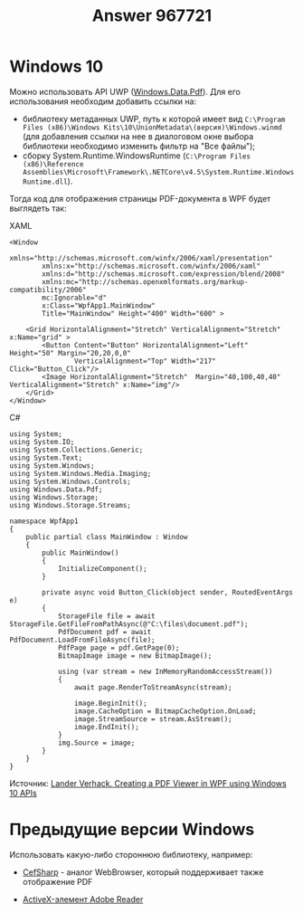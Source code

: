 ﻿---
title: "Answer 967721"
se.owner.user_id: 240512
se.owner.display_name: "MSDN.WhiteKnight"
se.owner.link: "https://ru.stackoverflow.com/users/240512/msdn-whiteknight"
se.answer_id: 967721
se.question_id: 967628
se.post_type: answer
se.score: 3
se.is_accepted: True
---
<h1>Windows 10</h1>

<p>Можно использовать API UWP (<a href="https://docs.microsoft.com/en-us/uwp/api/windows.data.pdf" rel="nofollow noreferrer">Windows.Data.Pdf</a>). Для его использования необходим добавить ссылки на:</p>

<ul>
<li>библиотеку метаданных UWP, путь к которой имеет вид <code>C:\Program Files (x86)\Windows Kits\10\UnionMetadata\(версия)\Windows.winmd</code> (для добавления ссылки на нее в диалоговом окне выбора библиотеки необходимо изменить фильтр на "Все файлы");</li>
<li>сборку System.Runtime.WindowsRuntime (<code>C:\Program Files (x86)\Reference Assemblies\Microsoft\Framework\.NETCore\v4.5\System.Runtime.WindowsRuntime.dll</code>).</li>
</ul>

<p>Тогда код для отображения страницы PDF-документа в WPF будет выглядеть так:</p>

<p>XAML</p>

<pre class="lang-xml prettyprint-override"><code>&lt;Window
        xmlns="http://schemas.microsoft.com/winfx/2006/xaml/presentation"
        xmlns:x="http://schemas.microsoft.com/winfx/2006/xaml"
        xmlns:d="http://schemas.microsoft.com/expression/blend/2008"
        xmlns:mc="http://schemas.openxmlformats.org/markup-compatibility/2006"
        mc:Ignorable="d"
        x:Class="WpfApp1.MainWindow"
        Title="MainWindow" Height="400" Width="600" &gt;

    &lt;Grid HorizontalAlignment="Stretch" VerticalAlignment="Stretch" x:Name="grid" &gt;
        &lt;Button Content="Button" HorizontalAlignment="Left" Height="50" Margin="20,20,0,0" 
                VerticalAlignment="Top" Width="217" Click="Button_Click"/&gt;
        &lt;Image HorizontalAlignment="Stretch"  Margin="40,100,40,40" VerticalAlignment="Stretch" x:Name="img"/&gt;
    &lt;/Grid&gt;
&lt;/Window&gt;
</code></pre>

<p>C#</p>

<pre class="lang-cs prettyprint-override"><code>using System;
using System.IO;
using System.Collections.Generic;
using System.Text;
using System.Windows;
using System.Windows.Media.Imaging;
using System.Windows.Controls;
using Windows.Data.Pdf;
using Windows.Storage;
using Windows.Storage.Streams;

namespace WpfApp1
{
    public partial class MainWindow : Window
    {
        public MainWindow()
        {
            InitializeComponent();            
        }        

        private async void Button_Click(object sender, RoutedEventArgs e)
        {
            StorageFile file = await StorageFile.GetFileFromPathAsync(@"C:\files\document.pdf");
            PdfDocument pdf = await PdfDocument.LoadFromFileAsync(file);
            PdfPage page = pdf.GetPage(0);
            BitmapImage image = new BitmapImage();

            using (var stream = new InMemoryRandomAccessStream())
            {
                await page.RenderToStreamAsync(stream);

                image.BeginInit();
                image.CacheOption = BitmapCacheOption.OnLoad;
                image.StreamSource = stream.AsStream();
                image.EndInit();
            }
            img.Source = image;      
        }
    }    
}
</code></pre>

<p>Источник: <a href="https://blogs.u2u.be/lander/post/2018/01/23/Creating-a-PDF-Viewer-in-WPF-using-Windows-10-APIs" rel="nofollow noreferrer">Lander Verhack. Creating a PDF Viewer in WPF using Windows 10 APIs</a></p>

<h1>Предыдущие версии Windows</h1>

<p>Использовать какую-либо стороннюю библиотеку, например:</p>

<ul>
<li><p><a href="https://cefsharp.github.io" rel="nofollow noreferrer">CefSharp</a> - аналог WebBrowser, который поддерживает также отображение PDF</p></li>
<li><p><a href="https://www.codeproject.com/Articles/380019/Using-Adobe-Reader-in-a-WPF-app" rel="nofollow noreferrer">ActiveX-элемент Adobe Reader</a></p></li>
</ul>
